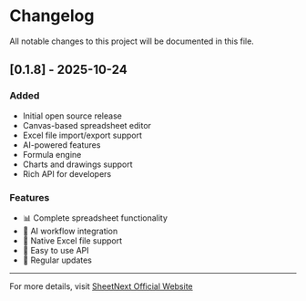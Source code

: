 # Changelog

All notable changes to this project will be documented in this file.

## [0.1.8] - 2025-10-24

### Added
- Initial open source release
- Canvas-based spreadsheet editor
- Excel file import/export support
- AI-powered features
- Formula engine
- Charts and drawings support
- Rich API for developers

### Features
- 📊 Complete spreadsheet functionality
- 🤖 AI workflow integration
- 📁 Native Excel file support
- 🚀 Easy to use API
- 🔄 Regular updates

---

For more details, visit [SheetNext Official Website](https://www.sheetnext.com)

